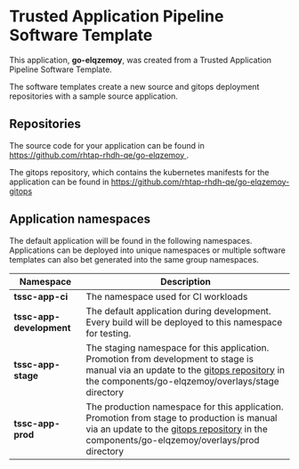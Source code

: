 # Trusted Application Pipeline Software Template

This application, **go-elqzemoy**, was created from a Trusted Application Pipeline Software Template.

The software templates create a new source and gitops deployment repositories with a sample source application. 

## Repositories

The source code for your application can be found in [https://github.com/rhtap-rhdh-qe/go-elqzemoy ](https://github.com/rhtap-rhdh-qe/go-elqzemoy ).
 
The gitops repository, which contains the kubernetes manifests for the application can be found in 
[https://github.com/rhtap-rhdh-qe/go-elqzemoy-gitops ](https://github.com/rhtap-rhdh-qe/go-elqzemoy-gitops ) 

## Application namespaces 

The default application will be found in the following namespaces. Applications can be deployed into unique namespaces or multiple software templates can also bet generated into the same group namespaces.  

|  Namespace   |  Description   |  
| -------- | -------- |
| **tssc-app-ci** | The namespace used for CI workloads |
| **tssc-app-development** | The default application during development. Every build will be deployed to this namespace for testing. |
| **tssc-app-stage** | The staging namespace for this application. Promotion from development to stage is manual via an update to the [gitops repository](https://github.com/rhtap-rhdh-qe/go-elqzemoy-gitops ) in the components/go-elqzemoy/overlays/stage directory |
| **tssc-app-prod** | The production namespace for this application. Promotion from stage to production is manual via an update to the [gitops repository](https://github.com/rhtap-rhdh-qe/go-elqzemoy-gitops ) in the components/go-elqzemoy/overlays/prod directory |